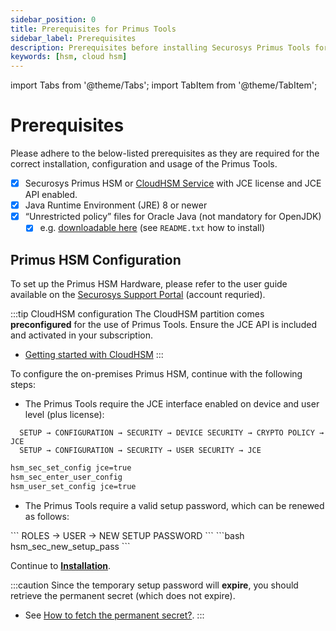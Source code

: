 ```yaml
---
sidebar_position: 0
title: Prerequisites for Primus Tools
sidebar_label: Prerequisites
description: Prerequisites before installing Securosys Primus Tools for Hardware Security Modules (HSMs)
keywords: [hsm, cloud hsm]
---
```


import Tabs from '@theme/Tabs';
import TabItem from '@theme/TabItem';

# Prerequisites

Please adhere to the below-listed prerequisites as they are required for the correct installation, configuration and usage of the Primus Tools.

- [x] Securosys Primus HSM or [CloudHSM Service](/cloudhsm/overview/) with JCE license and JCE API enabled.
- [x] Java Runtime Environment (JRE) 8 or newer
- [x] “Unrestricted policy” files for Oracle Java (not mandatory for OpenJDK)
  - [x] e.g. [downloadable here](https://www.oracle.com/java/technologies/javase-jce8-downloads.html) (see ```README.txt``` how to install)

## Primus HSM Configuration

To set up the Primus HSM Hardware, please refer to the user guide available on the [Securosys Support Portal](https://support.securosys.com/external/knowledge-base/article/63) (account requried).

:::tip CloudHSM configuration
The CloudHSM partition comes **preconfigured** for the use of Primus Tools. Ensure the JCE API is included and activated in your subscription.
- [Getting started with CloudHSM](/cloudhsm/GettingStarted/activation_process)
:::

To configure the on-premises Primus HSM, continue with the following steps:

- The Primus Tools require the JCE interface enabled on device and user level (plus license):
<Tabs groupId="device-setup">
  <TabItem value="ui" label="HSM User Interface (LC Display) Primus X/S-Series" default>

  ```
 	SETUP → CONFIGURATION → SECURITY → DEVICE SECURITY → CRYPTO POLICY → JCE
 	SETUP → CONFIGURATION → SECURITY → USER SECURITY → JCE
```
</TabItem>
  <TabItem value="console" label="HSM Console Primus HSM, all Series" default> 

```bash
hsm_sec_set_config jce=true
hsm_sec_enter_user_config
hsm_user_set_config jce=true
```
  </TabItem>
</Tabs>

- The Primus Tools require a valid setup password, which can be renewed as follows:
<Tabs groupId="device-setup">
  <TabItem value="ui" label="HSM User Interface (LC Display) Primus X/S-Series" default>
  ``` 	
    ROLES → USER → NEW SETUP PASSWORD
  ```
</TabItem>
  <TabItem value="console" label="HSM Console Primus HSM, all Series" default>  
```bash
hsm_sec_new_setup_pass
```
  </TabItem>
</Tabs>

Continue to **[Installation](./primus-tools-installation.md)**.

:::caution
Since the temporary setup password will **expire**, you should retrieve the permanent secret (which does not expire).

- See [How to fetch the permanent secret?](./Provider.md).
:::

